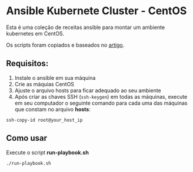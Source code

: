 # Ansible Kubernete Cluster - CentOS

Esta é uma coleção de receitas ansible para montar um ambiente kubernetes em CentOS.

Os scripts foram copiados e baseados no   [artigo](https://www.digitalocean.com/community/tutorials/como-criar-um-cluster-kubernetes-1-10-usando-kubeadm-no-centos-7-pt).

## Requisitos:

1. Instale o ansible em sua máquina
2. Crie as máquias CentOS
3. Ajuste o arquivo hosts para ficar adequado ao seu ambiente
4. Após criar as chaves SSH (```ssh-keygen```) em todas as máquinas, execute em seu computador o seguinte comando para cada uma das máquinas que constam no arquivo **hosts**:

```
ssh-copy-id root@your_host_ip
```

## Como usar

Execute o script **run-playbook.sh**

```
./run-playbook.sh
```
